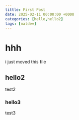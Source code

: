 ```yaml
---
tittle: First Post
date: 2025-02-11 00:00:00 +0000
categories: [hello,hello2]
tags: [maldev]
---
```

# hhh

i just moved this file
## hello2
test2
### hello3
test3